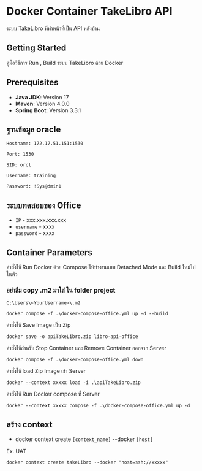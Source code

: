 # Docker Container TakeLibro API

ระบบ TakeLibro ที่ทำหน้าที่เป็น API หลังบ้าน

## Getting Started

คู่มือวิธีการ Run , Build ระบบ TakeLibro ด้วย Docker

## Prerequisites

- **Java JDK**: Version 17
- **Maven**: Version 4.0.0
- **Spring Boot**: Version 3.3.1


## ฐานข้อมูล oracle

```shell
Hostname: 172.17.51.151:1530
```

```shell
Port: 1530
```

```shell
SID: orcl
```

```shell
Username: training
```

```shell
Password: !Sys@dmin1
```

## ระบบทดสอบของ Office

- `IP` - xxx.xxx.xxx.xxx
- `username` - xxxx
- `password` - xxxx

## Container Parameters

คำสั่งใช้ Run Docker ด้วย Compose ให้ทำงานแบบ Detached Mode และ Build ใหม่ไปในตัว

### อย่าลืม copy .m2 มาใส่ ใน folder project

```shell
C:\Users\<YourUsername>\.m2
```


```shell
docker compose -f .\docker-compose-office.yml up -d --build
```

คำสั่งใช้ Save Image เป็น Zip

```shell
docker save -o apiTakeLibro.zip libro-api-office
```

คำสั่งใช้สำหรับ Stop Container และ Remove Container ออกจาก Server

```shell
docker compose -f .\docker-compose-office.yml down
```

คำสั่งใช้ load Zip Image เข้า Server

```shell
docker --context xxxxx load -i .\apiTakeLibro.zip
```

คำสั่งใช้ Run Docker compose ที่ Server

```shell
docker --context xxxxx compose -f .\docker-compose-office.yml up -d
```

## สร้าง context

- docker context create `[context_name]` --docker `[host]`

Ex. UAT

```shell
docker context create takeLibro --docker "host=ssh://xxxxx"
```
